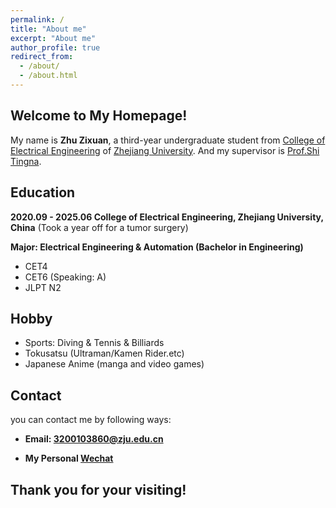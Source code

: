 ```yaml
---
permalink: /
title: "About me"
excerpt: "About me"
author_profile: true
redirect_from: 
  - /about/
  - /about.html
---
```


## Welcome to My Homepage!

My name is **Zhu Zixuan**, a third-year undergraduate student from [College of Electrical Engineering](http://ee.zju.edu.cn/) of [Zhejiang University](https://www.zju.edu.cn/).
And my supervisor is [Prof.Shi Tingna](https://person.zju.edu.cn/0018202). 



## Education

**2020.09 - 2025.06  College of Electrical Engineering, Zhejiang University, China** (Took a year off for a tumor surgery)

**Major: Electrical Engineering & Automation (Bachelor in Engineering)**

* CET4
* CET6 (Speaking: A)
* JLPT N2



## Hobby

* Sports: Diving & Tennis & Billiards
* Tokusatsu (Ultraman/Kamen Rider.etc)
* Japanese Anime (manga and video games)



## Contact

you can contact me by following ways:

* **Email: 3200103860@zju.edu.cn** 

* **My Personal [Wechat](https://ZhuZixuan0809.github.io/images/Wechat_zzx.png)**



## Thank you for your visiting! 
